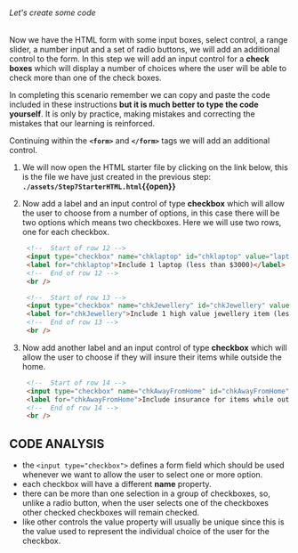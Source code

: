 ###### Let's create some code

Now we have the HTML form with some input boxes, select control, a range slider, a number input and a set of radio buttons, we will add an additional control to the form. In this step we will add an input control for a **check boxes** which will display a number of choices where the user will be able to check more than one of the check boxes.

In completing this scenario remember we can copy and paste the code included in these instructions **but it is much better to type the code yourself**. It is only by practice, making mistakes and correcting the mistakes that our learning is reinforced.

Continuing within the **`<form>`** and **`</form>`** tags we will add an additional control.

1. We will now open the HTML starter file by clicking on the link below, this is the file we have just created in the previous step:
   **`./assets/Step7StarterHTML.html`{{open}}**
     &nbsp;

2. Now add a label and an input control of type **checkbox** which will allow the user to choose from a number of options, in this case there will be two options which means two checkboxes. Here we will use two rows, one for each checkbox.
   &nbsp;

   ```HTML
    <!--  Start of row 12 -->
    <input type="checkbox" name="chklaptop" id="chklaptop" value="laptop" />
    <label for="chklaptop">Include 1 laptop (less than $3000)</label>
    <!--  End of row 12 -->
    <br />

    <!--  Start of row 13 -->
    <input type="checkbox" name="chkJewellery" id="chkJewellery" value="jewellery" />
    <label for="chkJewellery">Include 1 high value jewellery item (less than $6000)</label>
    <!--  End of row 13 -->
    <br />
   ```

3. Now add another label and an input control of type **checkbox** which will allow the user to choose if they will insure their items while outside the home.
   &nbsp;

   ```HTML
    <!--  Start of row 14 -->
    <input type="checkbox" name="chkAwayFromHome" id="chkAwayFromHome" value="awayfromhome" />
    <label for="chkAwayFromHome">Include insurance for items while out of property</label>
    <!--  End of row 14 -->
    <br />
   ```

## CODE ANALYSIS

- the ``<input type="checkbox">`` defines a form field which should be used whenever we want to allow the user to select one or more option.
- each checkbox will have a different **name** property.
- there can be more than one selection in a group of checkboxes, so, unlike a radio button, when the user selects one of the checkboxes other checked checkboxes will remain checked.
- like other controls the value property will usually be unique since this is the value used to represent the individual choice of the user for the checkbox.
  